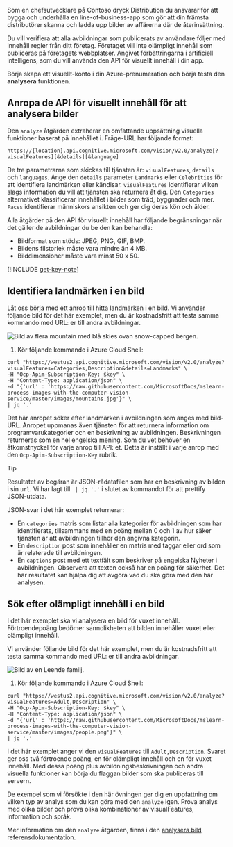 Som en chefsutvecklare på Contoso dryck Distribution du ansvarar för att bygga och underhålla en line-of-business-app som gör att din främsta distributörer skanna och ladda upp bilder av affärerna där de återinsättning. 

Du vill verifiera att alla avbildningar som publicerats av användare följer med innehåll regler från ditt företag. Företaget vill inte olämpligt innehåll som publiceras på företagets webbplatser. Angivet förbättringarna i artificiell intelligens, som du vill använda den API för visuellt innehåll i din app. 

Börja skapa ett visuellt-konto i din Azure-prenumeration och börja testa den **analysera** funktionen.

## <a name="calling-the-computer-vision-api-to-analyze-images"></a>Anropa de API för visuellt innehåll för att analysera bilder

Den `analyze` åtgärden extraherar en omfattande uppsättning visuella funktioner baserat på innehållet i.  Fråge-URL har följande format:

`https://[location].api.cognitive.microsoft.com/vision/v2.0/analyze[?visualFeatures][&details][&language] `

De tre parametrarna som skickas till tjänsten är: `visualFeatures`, `details` och `languages`. Ange den `details` parameter `Landmarks` eller `Celebrities` för att identifiera landmärken eller kändisar. `visualFeatures` identifierar vilken slags information du vill att tjänsten ska returnera åt dig. Den `Categories` alternativet klassificerar innehållet i bilder som träd, byggnader och mer. `Faces` identifierar människors ansikten och ger dig deras kön och ålder.

Alla åtgärder på den API för visuellt innehåll har följande begränsningar när det gäller de avbildningar du be den kan behandla:

- Bildformat som stöds: JPEG, PNG, GIF, BMP. 
- Bildens filstorlek måste vara mindre än 4 MB.
- Bilddimensioner måste vara minst 50 x 50.

[!INCLUDE [get-key-note](./get-key.md)]

## <a name="identify-landmarks-in-an-image"></a>Identifiera landmärken i en bild

Låt oss börja med ett anrop till hitta landmärken i en bild. Vi använder följande bild för det här exemplet, men du är kostnadsfritt att testa samma kommando med URL: er till andra avbildningar. 

![Bild av flera mountain med blå skies ovan snow-capped bergen.](../media/3-mountains.jpg)

1. Kör följande kommando i Azure Cloud Shell:

<!-- TODO Replace image URL with one that points to an image in the sample repo -->
```azurecli
curl "https://westus2.api.cognitive.microsoft.com/vision/v2.0/analyze?visualFeatures=Categories,Description&details=Landmarks" \
-H "Ocp-Apim-Subscription-Key: $key" \
-H "Content-Type: application/json" \
-d "{'url' : 'https://raw.githubusercontent.com/MicrosoftDocs/mslearn-process-images-with-the-computer-vision-service/master/images/mountains.jpg'}" \
| jq '.'
```

Det här anropet söker efter landmärken i avbildningen som anges med bild-URL. Anropet uppmanas även tjänsten för att returnera information om programvarukategorier och en beskrivning av avbildningen. Beskrivningen returneras som en hel engelska mening. Som du vet behöver en åtkomstnyckel för varje anrop till API: et. Detta är inställt i varje anrop med den `Ocp-Apim-Subscription-Key` rubrik. 

> [!TIP]
> Resultatet av begäran är JSON-rådatafilen som har en beskrivning av bilden i sin `url`. Vi har lagt till ` | jq '.'` i slutet av kommandot för att prettify JSON-utdata.

JSON-svar i det här exemplet returnerar:

- En `categories` matris som listar alla kategorier för avbildningen som har identifierats, tillsammans med en poäng mellan 0 och 1 av hur säker tjänsten är att avbildningen tillhör den angivna kategorin.
- En `description` post som innehåller en matris med taggar eller ord som är relaterade till avbildningen.
- En `captions` post med ett textfält som beskriver på engelska Nyheter i avbildningen. Observera att texten också har en poäng för säkerhet. Det här resultatet kan hjälpa dig att avgöra vad du ska göra med den här analysen.


## <a name="check-for-inappropriate-content-in-an-image"></a>Sök efter olämpligt innehåll i en bild

I det här exemplet ska vi analysera en bild för vuxet innehåll. Förtroendepoäng bedömer sannolikheten att bilden innehåller vuxet eller olämpligt innehåll. 

Vi använder följande bild för det här exemplet, men du är kostnadsfritt att testa samma kommando med URL: er till andra avbildningar. 

![Bild av en Leende familj.](../media/3-people.png)

1. Kör följande kommando i Azure Cloud Shell:

```azurecli
curl "https://westus2.api.cognitive.microsoft.com/vision/v2.0/analyze?visualFeatures=Adult,Description" \
-H "Ocp-Apim-Subscription-Key: $key" \
-H "Content-Type: application/json" \
-d "{'url' : 'https://raw.githubusercontent.com/MicrosoftDocs/mslearn-process-images-with-the-computer-vision-service/master/images/people.png'}" \
| jq '.'
```

I det här exemplet anger vi den `visualFeatures` till `Adult,Description`. Svaret ger oss två förtroende poäng, en för olämpligt innehåll och en för vuxet innehåll. Med dessa poäng plus avbildningsbeskrivningen och andra visuella funktioner kan börja du flaggan bilder som ska publiceras till servern.

De exempel som vi försökte i den här övningen ger dig en uppfattning om vilken typ av analys som du kan göra med den `analyze` igen. Prova analys med olika bilder och prova olika kombinationer av visualFeatures, information och språk.

Mer information om den `analyze` åtgärden, finns i den [analysera bild](https://westus.dev.cognitive.microsoft.com/docs/services/5adf991815e1060e6355ad44/operations/56f91f2e778daf14a499e1fa) referensdokumentation.